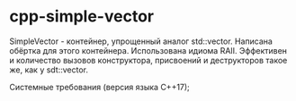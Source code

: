 # cpp-simple-vector
SimpleVector - контейнер, упрощенный аналог std::vector. Написана обёртка для этого контейнера. Использована идиома RAII. Эффективен и количество вызовов конструктора, присвоений и деструкторов такое же, как у sdt::vector. 

Системные требования (версия языка С++17);
